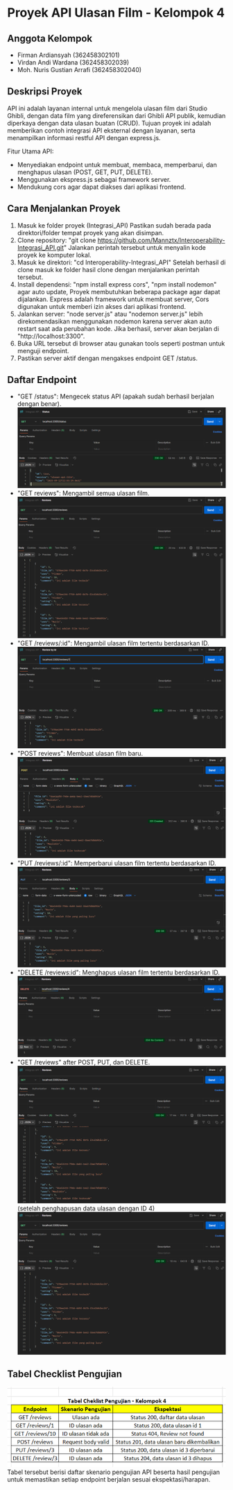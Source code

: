 # Proyek API Ulasan Film - Kelompok 4

## Anggota Kelompok
- Firman Ardiansyah (362458302101)
- Virdan Andi Wardana (362458302039)
- Moh. Nuris Gustian Arrafi (362458302040)

## Deskripsi Proyek
API ini adalah layanan internal untuk mengelola ulasan film dari Studio Ghibli,
dengan data film yang direferensikan dari Ghibli API publik, kemudian diperkaya dengan data ulasan buatan (CRUD).
Tujuan proyek ini adalah memberikan contoh integrasi API eksternal dengan layanan,
serta menampilkan informasi restful API dengan express.js.

Fitur Utama API:
- Menyediakan endpoint untuk membuat, membaca, memperbarui, dan menghapus ulasan (POST, GET, PUT, DELETE).
- Menggunakan ekspress.js sebagai framework server.
- Mendukung cors agar dapat diakses dari aplikasi frontend. 

## Cara Menjalankan Proyek
1. Masuk ke folder proyek (Integrasi_API)
Pastikan sudah berada pada direktori/folder tempat proyek yang akan disimpan.
2. Clone repository: "git clone https://github.com/Mannztx/Interoperability-Integrasi_API.git"
Jalankan perintah tersebut untuk menyalin kode proyek ke komputer lokal.
3. Masuk ke direktori: "cd Interoperability-Integrasi_API"
Setelah berhasil di clone masuk ke folder hasil clone dengan menjalankan perintah tersebut.
4. Install dependensi: "npm install express cors", "npm install nodemon" agar auto update,
Proyek membutuhkan beberapa package agar dapat dijalankan. Express adalah framework untuk membuat server, Cors digunakan untuk memberi izin akses dari aplikasi frontend.
5. Jalankan server: "node server.js" atau "nodemon server.js" lebih direkomendasikan menggunakan nodemon karena server akan auto restart saat ada perubahan kode. 
Jika berhasil, server akan berjalan di "http://localhost:3300".
6. Buka URL tersebut di browser atau gunakan tools seperti postman untuk menguji endpoint.
7. Pastikan server aktif dengan mengakses endpoint GET /status.

## Daftar Endpoint
- "GET /status": Mengecek status API (apakah sudah berhasil berjalan dengan benar).
![](image/get-status.png)
- "GET reviews": Mengambil semua ulasan film.
![](image/get-reviews.png)
- "GET /reviews/:id": Mengambil ulasan film tertentu berdasarkan ID.
![](image/get-reviews-id.png)
- "POST reviews": Membuat ulasan film baru.
![](image/post-reviews.png)
- "PUT /reviews/:id": Memperbarui ulasan film tertentu berdasarkan ID.
![](image/put-reviews.png)
- "DELETE /reviews:id": Menghapus ulasan film tertentu berdasarkan ID.
![](image/delete-reviews.png)
- "GET /reviews" after POST, PUT, dan DELETE.
![](image/get-reviews-after-post-dan-put.png)
(setelah penghapusan data ulasan dengan ID 4)
![](image/get-reviews-after-delete.png)

## Tabel Checklist Pengujian
![](image/tabel-checklist-pengujian.png)
Tabel tersebut berisi daftar skenario pengujian API beserta hasil pengujian untuk memastikan setiap endpoint berjalan sesuai ekspektasi/harapan.

